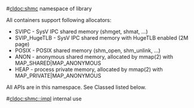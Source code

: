 #<cldoc:shmc>
namespace of library

All containers support following allocators:

* SVIPC          - SysV IPC shared memory (shmget, shmat, ...)
* SVIP\_HugeTLB  - SysV IPC shared memory with HugeTLB enabled (2M page)
* POSIX          - POSIX shared memory (shm\_open, shm\_unlink, ...)
* ANON           - anonymous shared memory, allocated by mmap(2) with MAP\_SHARED|MAP\_ANONYMOUS
* HEAP           - process private memory, allocated by mmap(2) with MAP\_PRIVATE|MAP\_ANONYMOUS

All APIs are in this namespace. See Classed listed below.

#<cldoc:shmc::impl>
internal use
